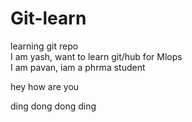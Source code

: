 # Git-learn
learning git repo
<br>
I am yash, want to learn git/hub for Mlops
<br>
I am pavan, iam a phrma student

hey how are you

ding dong dong ding
